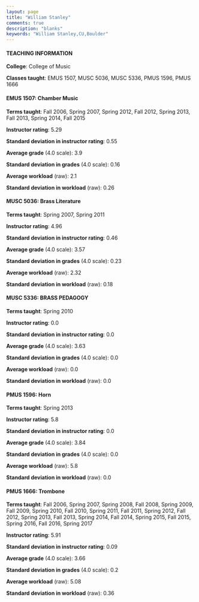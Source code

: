 ```yaml
---
layout: page
title: "William Stanley" 
comments: true
description: "blanks"
keywords: "William Stanley,CU,Boulder"
---
```

<head>
<script src="https://ajax.googleapis.com/ajax/libs/jquery/2.1.3/jquery.min.js"></script>
<script src="https://dl.dropboxusercontent.com/s/pc42nxpaw1ea4o9/highcharts.js?dl=0"></script>
<!-- <script src="../assets/js/highcharts.js"></script> -->
<style type="text/css">@font-face {
	font-family: "Bebas Neue";
	src: url(https://www.filehosting.org/file/details/544349/BebasNeue Regular.otf) format("opentype");
	}
	h1.Bebas { 
		font-family: "Bebas Neue", Verdana, Tahoma;
	}
</style>
</head>
	   
#### TEACHING INFORMATION

**College**: College of Music

**Classes taught**: EMUS 1507, MUSC 5036, MUSC 5336, PMUS 1596, PMUS 1666

#### EMUS 1507: Chamber Music

**Terms taught**: Fall 2006, Spring 2007, Spring 2012, Fall 2012, Spring 2013, Fall 2013, Spring 2014, Fall 2015

**Instructor rating**: 5.29

**Standard deviation in instructor rating**: 0.55

**Average grade** (4.0 scale): 3.9

**Standard deviation in grades** (4.0 scale): 0.16

**Average workload** (raw): 2.1

**Standard deviation in workload** (raw): 0.26

#### MUSC 5036: Brass Literature

**Terms taught**: Spring 2007, Spring 2011

**Instructor rating**: 4.96

**Standard deviation in instructor rating**: 0.46

**Average grade** (4.0 scale): 3.57

**Standard deviation in grades** (4.0 scale): 0.23

**Average workload** (raw): 2.32

**Standard deviation in workload** (raw): 0.18

#### MUSC 5336: BRASS PEDAGOGY

**Terms taught**: Spring 2010

**Instructor rating**: 0.0

**Standard deviation in instructor rating**: 0.0

**Average grade** (4.0 scale): 3.63

**Standard deviation in grades** (4.0 scale): 0.0

**Average workload** (raw): 0.0

**Standard deviation in workload** (raw): 0.0

#### PMUS 1596: Horn

**Terms taught**: Spring 2013

**Instructor rating**: 5.8

**Standard deviation in instructor rating**: 0.0

**Average grade** (4.0 scale): 3.84

**Standard deviation in grades** (4.0 scale): 0.0

**Average workload** (raw): 5.8

**Standard deviation in workload** (raw): 0.0

#### PMUS 1666: Trombone

**Terms taught**: Fall 2006, Spring 2007, Spring 2008, Fall 2008, Spring 2009, Fall 2009, Spring 2010, Fall 2010, Spring 2011, Fall 2011, Spring 2012, Fall 2012, Spring 2013, Fall 2013, Spring 2014, Fall 2014, Spring 2015, Fall 2015, Spring 2016, Fall 2016, Spring 2017

**Instructor rating**: 5.91

**Standard deviation in instructor rating**: 0.09

**Average grade** (4.0 scale): 3.66

**Standard deviation in grades** (4.0 scale): 0.2

**Average workload** (raw): 5.08

**Standard deviation in workload** (raw): 0.36

